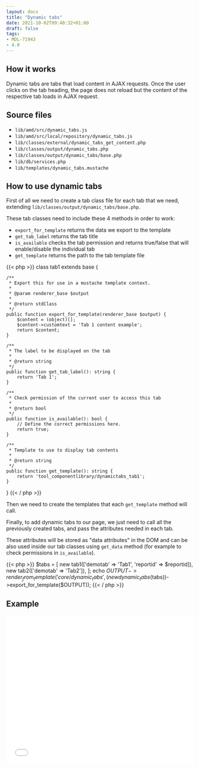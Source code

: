 ```yaml
---
layout: docs
title: "Dynamic tabs"
date: 2021-10-02T09:40:32+01:00
draft: false
tags:
- MDL-71943
- 4.0
---
```


## How it works

Dynamic tabs are tabs that load content in AJAX requests. Once the user clicks on the tab heading, the page does not reload but the content of the respective tab loads in AJAX request.

## Source files

* `lib/amd/src/dynamic_tabs.js`
* `lib/amd/src/local/repository/dynamic_tabs.js`
* `lib/classes/external/dynamic_tabs_get_content.php`
* `lib/classes/output/dynamic_tabs.php`
* `lib/classes/output/dynamic_tabs/base.php`
* `lib/db/services.php`
* `lib/templates/dynamic_tabs.mustache`

## How to use dynamic tabs

First of all we need to create a tab class file for each tab that we need, extending `lib/classes/output/dynamic_tabs/base.php`.

These tab classes need to include these 4 methods in order to work:

* `export_for_template` returns the data we export to the template
* `get_tab_label` returns the tab title
* `is_available` checks the tab permission and returns true/false that will enable/disable the individual tab
* `get_template` returns the path to the tab template file

{{< php >}}
class tab1 extends base {

    /**
     * Export this for use in a mustache template context.
     *
     * @param renderer_base $output
     *
     * @return stdClass
     */
    public function export_for_template(renderer_base $output) {
        $content = (object)[];
        $content->customtext = 'Tab 1 content example';
        return $content;
    }

    /**
     * The label to be displayed on the tab
     *
     * @return string
     */
    public function get_tab_label(): string {
        return 'Tab 1';
    }

    /**
     * Check permission of the current user to access this tab
     *
     * @return bool
     */
    public function is_available(): bool {
        // Define the correct permissions here.
        return true;
    }

    /**
     * Template to use to display tab contents
     *
     * @return string
     */
    public function get_template(): string {
        return 'tool_componentlibrary/dynamictabs_tab1';
    }
}
{{< / php >}}

Then we need to create the templates that each `get_template` method will call.

Finally, to add dynamic tabs to our page, we just need to call all the previously created tabs, and pass the attributes
needed in each tab.

These attributes will be stored as "data attributes" in the DOM and can be also used inside our tab classes
using `get_data` method (for example to check permissions in `is_available`).

{{< php >}}
    $tabs = [
        new tab1(['demotab' => 'Tab1', 'reportid' => $reportid]),
        new tab2(['demotab' => 'Tab2']),
    ];
    echo $OUTPUT->render_from_template('core/dynamic_tabs', (new dynamic_tabs($tabs))->export_for_template($OUTPUT));
{{< / php >}}

## Example

<iframe src="../../../../dynamictabs.php" style="overflow:hidden;height:400px;width:100%;border:0" title="Moodle dynamictabs"></iframe>
